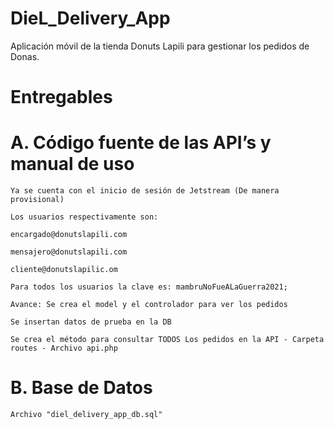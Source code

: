 # DieL_Delivery_App
Aplicación móvil de la tienda Donuts Lapili para gestionar los pedidos de Donas.

# Entregables

# A. Código fuente de las API’s y manual de uso

	Ya se cuenta con el inicio de sesión de Jetstream (De manera provisional)

	Los usuarios respectivamente son:

	encargado@donutslapili.com

	mensajero@donutslapili.com

	cliente@donutslapilic.om

	Para todos los usuarios la clave es: mambruNoFueALaGuerra2021;

	Avance: Se crea el model y el controlador para ver los pedidos

	Se insertan datos de prueba en la DB

	Se crea el método para consultar TODOS Los pedidos en la API - Carpeta routes - Archivo api.php


# B. Base de Datos

	Archivo "diel_delivery_app_db.sql"